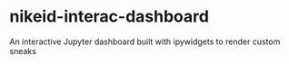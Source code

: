 # nikeid-interac-dashboard
An interactive Jupyter dashboard built with ipywidgets to render custom sneaks
